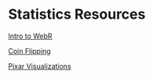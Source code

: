 # Statistics Resources

[Intro to WebR](test.html)

[Coin Flipping](test2.html)

[Pixar Visualizations](pixar.html)











